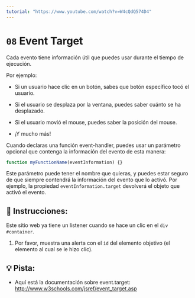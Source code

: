 ```yaml
---
tutorial: "https://www.youtube.com/watch?v=W4cQdQ574D4"
---
```


# `08` Event Target 

Cada evento tiene información útil que puedes usar durante el tiempo de ejecución.

Por ejemplo:

- Si un usuario hace clic en un botón, sabes que botón específico tocó el usuario.

- Si el usuario se desplaza por la ventana, puedes saber cuánto se ha desplazado.

- Si el usuario movió el mouse, puedes saber la posición del mouse.

- ¡Y mucho más!

Cuando declaras una función event-handler, puedes usar un parámetro opcional que contenga la información del evento de esta manera:

```js
function myFunctionName(eventInformation) {}
```

Este parámetro puede tener el nombre que quieras, y puedes estar seguro de que siempre contendrá la información del evento que lo activó. Por ejemplo, la propiedad `eventInformation.target` devolverá el objeto que activó el evento.

## 📝 Instrucciones:

Este sitio web ya tiene un listener cuando se hace un clic en el `div` `#container`. 

1. Por favor, muestra una alerta con el `id` del elemento objetivo (el elemento al cual se le hizo clic).

## 💡 Pista:

+ Aquí está la documentación sobre event.target: http://www.w3schools.com/jsref/event_target.asp
